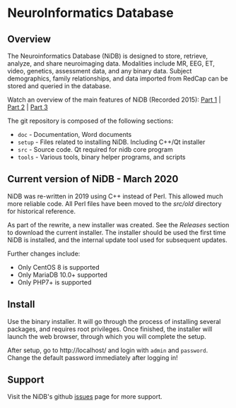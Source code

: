 # NeuroInformatics Database

## Overview
The Neuroinformatics Database (NiDB) is designed to store, retrieve, analyze, and share neuroimaging data. Modalities include MR, EEG, ET, video, genetics, assessment data, and any binary data. Subject demographics, family relationships, and data imported from RedCap can be stored and queried in the database.

Watch an overview of the main features of NiDB (Recorded 2015): <a href="https://youtu.be/tOX7VamHGvM">Part 1</a> | <a href="https://youtu.be/dX11HRj_kEs">Part 2</a> | <a href="https://youtu.be/aovrq-oKO-M">Part 3</a>

The git repository is composed of the following sections:

* `doc` - Documentation, Word documents
* `setup` - Files related to installing NiDB. Including C++/Qt installer
* `src` - Source code. Qt required for nidb core program
* `tools` - Various tools, binary helper programs, and scripts

## Current version of NiDB - March 2020
NiDB was re-written in 2019 using C++ instead of Perl. This allowed much more reliable code. All Perl files have been moved to the <i>src/old</i> directory for historical reference.

As part of the rewrite, a new installer was created. See the *Releases* section to download the current installer. The installer should be used the first time NiDB is installed, and the internal update tool used for subsequent updates.

Further changes include:
 * Only CentOS 8 is supported
 * Only MariaDB 10.0+ supported
 * Only PHP7+ is supported

## Install
Use the binary installer. It will go through the process of installing several packages, and requires root privileges. Once finished, the installer will launch the web browser, through which you will complete the setup.

After setup, go to http://localhost/ and login with `admin` and `password`. Change the default password immediately after logging in!

## Support
Visit the NiDB's github <a href="https://github.com/gbook/nidb/issues">issues</a> page for more support.
